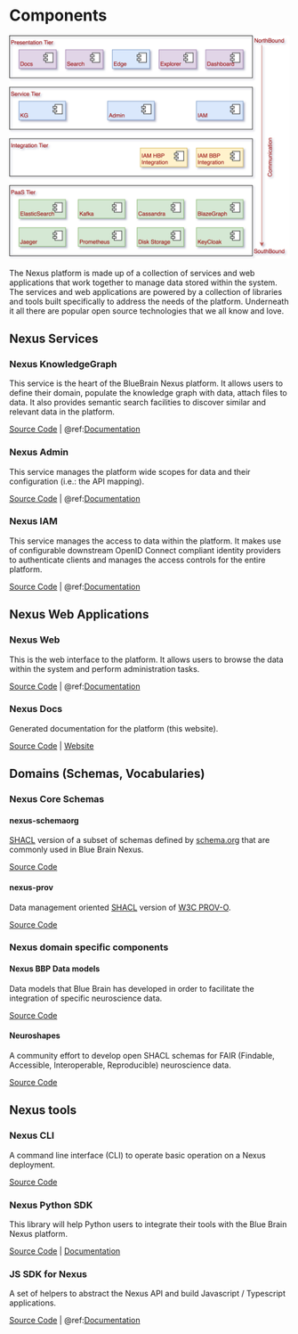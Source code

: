 # Components

![Component View](components.png)

The Nexus platform is made up of a collection of services and web applications that work together to manage data stored
within the system. The services and web applications are powered by a collection of libraries and tools built
specifically to address the needs of the platform. Underneath it all there are popular open source technologies that
we all know and love.

## Nexus Services

### Nexus KnowledgeGraph

This service is the heart of the BlueBrain Nexus platform. It allows users to define their domain, populate the
knowledge graph with data, attach files to data. It also provides semantic search facilities to discover similar and
relevant data in the platform.

[Source Code](https://github.com/BlueBrain/nexus-kg) | @ref:[Documentation](../api/kg/index.md)

### Nexus Admin

This service manages the platform wide scopes for data and their configuration (i.e.: the API mapping).

[Source Code](https://github.com/BlueBrain/nexus-admin) | @ref:[Documentation](../api/admin/index.md)

### Nexus IAM

This service manages the access to data within the platform. It makes use of configurable downstream OpenID Connect
compliant identity providers to authenticate clients and manages the access controls for the entire platform.

[Source Code](https://github.com/BlueBrain/nexus-iam) | @ref:[Documentation](../api/iam/index.md)

## Nexus Web Applications

### Nexus Web

This is the web interface to the platform. It allows users to browse the data within the system and perform administration tasks.

[Source Code](https://github.com/BlueBrain/nexus-web) | @ref:[Documentation](../webapps/index.md#nexus-web)

### Nexus Docs

Generated documentation for the platform (this website).

[Source Code](https://github.com/BlueBrain/nexus) | [Website](../)

## Domains (Schemas, Vocabularies)

### Nexus Core Schemas

#### nexus-schemaorg

[SHACL](https://www.w3.org/TR/shacl/) version of a subset of schemas defined by
[schema.org](http://schema.org/docs/full.html) that are commonly used in Blue Brain Nexus.

[Source Code](https://github.com/BlueBrain/nexus-schemaorg)

#### nexus-prov

Data management oriented [SHACL](https://www.w3.org/TR/shacl/) version of
[W3C PROV-O](http://www.w3.org/ns/prov-o-20130430).

[Source Code](https://github.com/BlueBrain/nexus-prov)

### Nexus domain specific components

#### Nexus BBP Data models

Data models that Blue Brain has developed in order to facilitate the integration of specific neuroscience data.

[Source Code](https://github.com/BlueBrain/nexus-bbp-domains)

#### Neuroshapes

A community effort to develop open SHACL schemas for FAIR (Findable, Accessible, Interoperable, Reproducible)
neuroscience data.

[Source Code](https://github.com/INCF/neuroshapes)

## Nexus tools

### Nexus CLI

A command line interface (CLI) to operate basic operation on a Nexus deployment.

[Source Code](https://github.com/BlueBrain/nexus-cli)

### Nexus Python SDK

This library will help Python users to integrate their tools with the Blue Brain Nexus platform.

[Source Code](https://github.com/BlueBrain/nexus-python-sdk) | [Documentation](https://bluebrain.github.io/nexus-python-sdk/)

### JS SDK for Nexus

A set of helpers to abstract the Nexus API and build Javascript / Typescript applications.

[Source Code](https://github.com/BlueBrain/nexus-sdk-js) | @ref:[Documentation](../tools/index.md#js-sdk-for-nexus)
